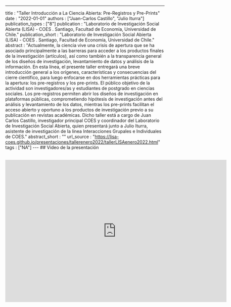---
title : "Taller Introducción a La Ciencia Abierta: Pre-Registros y Pre-Prints"
date : "2022-01-01"
authors : ["Juan-Carlos Castillo", "Julio Iturra"]
publication_types : ["8"]
publication : "Laboratorio de Investigación Social Abierta (LISA) - COES . Santiago, Facultad de Economía, Universidad de Chile."
publication_short : "Laboratorio de Investigación Social Abierta (LISA) - COES . Santiago, Facultad de Economía, Universidad de Chile."
abstract : "Actualmente, la ciencia vive una crisis de apertura que se ha asociado principalmente a las barreras para acceder a los productos finales de la investigación (artículos), así como también a la transparencia general de los diseños de investigación, levantamiento de datos y análisis de la información. En esta línea, el presente taller entregará una breve introducción general a los orígenes, características y consecuencias del cierre científico, para luego enfocarse en dos herramientas prácticas para la apertura: los pre-registros y los pre-prints. El público objetivo de la actividad son investigadores/as y estudiantes de postgrado en ciencias sociales. Los pre-registros permiten abrir los diseños de investigación en plataformas públicas, comprometiendo hipótesis de investigación antes del análisis y levantamiento de los datos, mientras los pre-prints facilitan el acceso abierto y oportuno a los productos de investigación previo a su publicación en revistas académicas. Dicho taller está a cargo de Juan Carlos Castillo, investigador principal COES y coordinador del Laboratorio de Investigación Social Abierta, quien presentará junto a Julio Iturra, asistente de investigación de la línea Interacciones Grupales e Individuales de COES."
abstract_short : ""
url_source : "https://lisa-coes.github.io/presentaciones/tallerenero2022/tallerLISAenero2022.html"
tags : ["NA"]
--- ## Video de la presentación

<br>

<iframe width="700"  height="450" src="https://www.youtube.com/embed/RsHmgi6gVH4" title="YouTube video player" frameborder="0" allow="accelerometer; autoplay; clipboard-write; encrypted-media; gyroscope; picture-in-picture" allowfullscreen></iframe>
